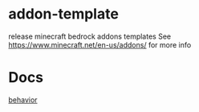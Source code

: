 # addon-template
release minecraft bedrock addons templates See https://www.minecraft.net/en-us/addons/ for more info
# Docs
[behavior](/behavior/documentation/Index.html)
